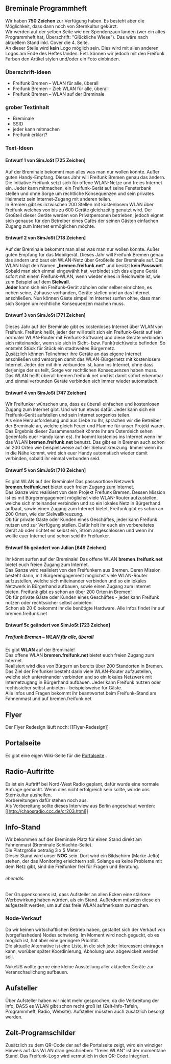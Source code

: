 ## Breminale Programmheft
Wir haben **750 Zeichen** zur Verfügung haben. Es besteht aber die Möglichkeit, dass dann noch von Sternkultur gekürzt.  
Wir werden auf der selben Seite wie der Spendenzaun landen (wer ein altes Programmheft hat, Überschrift: "Glückliche Wiese"). Das wäre nach aktuellem Stand inkl. Cover die 4. Seite.  
An dieser Stelle wird **kein** Logo möglich sein. Dies wird mit allen anderen Logos am Ende des Heftes landen. Evtl. können wir jedoch mit den Freifunk Farben den Artikel stylen und/oder ein Foto einbinden.

### Überschrift-Ideen
* Freifunk Bremen – WLAN für alle, überall
* Freifunk Bremen – Ziel: WLAN für alle, überall
* Freifunk Bremen – WLAN auf der Breminale

### grober Textinhalt
* Breminale
* SSID
* jeder kann mitmachen
* Freifunk erklärt?


### Text-Ideen

#### Entwurf 1 von SimJoSt [725 Zeichen]
Auf der Breminale bekommt man alles was man nur wollen könnte. Außer guten Handy-Empfang. Dieses Jahr will Freifunk Bremen genau das ändern.  
Die Initiative Freifunk setzt sich für offene WLAN-Netze und freies Internet ein. Jeder kann mitmachen, ein Freifunk-Gerät auf seine Fensterbank stellen und ohne Sorge um rechtliche Konsequenzen und sein privates Heimnetz sein Internet-Zugang mit anderen teilen.  
In Bremen gibt es inzwischen 200 Stellen mit kostenlosem WLAN über Freifunk welches von bis zu 600 Geräte gleichzeitig genutzt wird. Der Großteil dieser Geräte werden von Privatpersonen betrieben, jedoch eignet sich genauso für den Betreiber eines Cafés der seinen Gästen einfachen Zugang zum Internet ermöglichen möchte.

#### Entwurf 2 von SimJoSt [718 Zeichen]
Auf der Breminale bekommt man alles was man nur wollen könnte. Außer guten Empfang für das Mobilgerät. Dieses Jahr will Freifunk Bremen genau das ändern und baut ein WLAN-Netz über Großteile der Breminale auf. Das WLAN trägt den Namen **„bremen.freifunk.net“** und besitzt **kein Passwort**.  
Sobald man sich einmal eingewählt hat, verbindet sich das eigene Gerät sofort mit einem Freifunk-WLAN, wenn wieder eines in Reichweite ist, wie zum Beispiel auf dem **Sielwall**.  
**Jeder** kann sich ein Freifunk-Gerät abholen oder selber einrichten, es neben seine, Zuhause vorhanden, Geräte stellen und an das Internet anschließen. Nun können Gäste simpel im Internet surfen ohne, dass man sich Sorgen um rechtliche Konsequenzen machen muss.

#### Entwurf 3 von SimJoSt [771 Zeichen]
Dieses Jahr auf der Breminale gibt es kostenloses Internet über WLAN von Freifunk.
Freifunk heißt, jeder der will stellt sich ein Freifunk-Gerät auf (ein normaler WLAN-Router mit Freifunk-Software) und diese Geräte verbinden sich miteinander, wenn sie sich in Sicht- bzw. Funk(reich)weite befinden. So entsteht Stück für Stück ein stadtweites Bürgernetz.  
Zusätzlich können Teilnehmer ihre Geräte an das eigene Internet anschließen und versorgen damit das WLAN-Bürgernetz mit kostenlosem Internet. Jeder der mit ihm verbunden ist, kann ins Internet, ohne dass derjenige der es teilt, Sorge vor rechtlichen Konsequenzen haben muss.  
Das WLAN heißt überall bremen.freifunk.net und ist damit sofort erkennbar und einmal verbunden Geräte verbinden sich immer wieder automatisch.

#### Entwurf 4 von SimJoSt [747 Zeichen]
Wir Freifunker wünschen uns, dass es überall einfachen und kostenlosen Zugang zum Internet gibt. Und wir tun etwas dafür. Jeder kann sich ein Freifunk-Gerät aufstellen und sein Internet sorgenlos teilen.  
Als eine Herausforderung und aus Liebe zu Ihr, sprachen wir die Betreiber der Breminale an, welche gleich Feuer und Flamme für unser Projekt waren.  
Das Ergebnis dieser Zusammenarbeit könnte ihr am Osterdeich sehen (jedenfalls euer Handy kann es).
Ihr kommt kostenlos ins Internet wenn ihr das WLAN **bremen.freifunk.net** benutzt. Das gibt es in Bremen auch schon an 200 Orten wie beispielsweise auf der Sielwallkreuzung. Immer wenn ihr in die Nähe kommt, wird sich euer Handy automatisch wieder damit verbinden, sobald ihr einmal verbunden seid.

#### Entwurf 5 von SimJoSt [710 Zeichen]
Es gibt WLAN auf der Breminale! Das passwortlose Netzwerk **bremen.freifunk.net** bietet euch freien Zugang zum Internet.  
Das Ganze wird realisiert von dem Projekt Freifunk Bremen. Dessen Mission ist es mit Bürgerengagement möglichst viele WLAN-Router aufzustellen, welche sich miteinander verbinden und so ein lokales Netz in Bürgerhand aufbaut, sowie einen Zugang zum Internet bietet. Freifunk gibt es schon an 200 Orten, wie der Sielwallkreuzung.  
Ob für private Gäste oder Kunden eines Geschäftes, jeder kann Freifunk nutzen und zur Verfügung stellen. Dafür holt ihr euch ein vorbereitetes Gerät ab oder richtet es selbst ein, Strom angeschlossen und wenn ihr wollte euer Internet und schon seid ihr Freifunker.

#### Entwurf 5b geändert von Julian [649 Zeichen]
Ihr könnt surfen auf der Breminale! Das offene WLAN **bremen.freifunk.net** bietet euch freien Zugang zum Internet.  
Das Ganze wird realisiert von den Freifunkern aus Bremen. Deren Mission besteht darin, mit Bürgerengagement möglichst viele WLAN-Router aufzustellen, welche sich miteinander verbinden und so ein lokales Netzwerk in Bürgerhand aufbauen, sowie einen Zugang zum Internet bieten.
Freifunk gibt es schon an über 200 Orten in Bremen!  
Ob für private Gäste oder Kunden eines Geschäftes - jeder kann Freifunk nutzen oder rechtssicher selbst anbieten.  
Schon ab 20 € bekommt ihr die benötigte Hardware. Alle Infos findet ihr auf bremen.freifunk.net

#### Entwurf 5c geändert von SimJoSt [723 Zeichen]

##### Freifunk Bremen – WLAN für alle, überall
Es gibt **WLAN** auf der Breminale!  
Das offene WLAN **bremen.freifunk.net** bietet euch freien Zugang zum Internet.  
Realisiert wird dies von Bürgern an bereits über 200 Standorten in Bremen. Das Ziel der Freifunker besteht darin viele WLAN-Router aufzustellen, welche sich untereinander verbinden und so ein lokales Netzwerk mit Internetzugang in Bürgerhand aufbauen. Jeder kann Freifunk nutzen oder rechtssicher selbst anbieten - beispielsweise für Gäste.  
Alle Infos und Fragen bekommt ihr beantwortet beim Freifunk-Stand am Fahnenmast und auf bremen.freifunk.net



## Flyer
Der Flyer Redesign läuft noch: [[Flyer-Redesign]]

## Portalseite
Es gibt eine eigen Wiki-Seite für die [Portalseite](http://wiki.bremen.freifunk.net/Events/Breminale/Portalseite-und-Services) .

## Radio-Auftritte
Es ist ein Auftriff bei Nord-West Radio geplant, dafür wurde eine normale Anfrage gemacht. Wenn dies nicht erfolgreich sein sollte, würde uns Sternkultur aushelfen.  
Vorbereitungen dafür stehen noch aus.  
Als Vorbereitung sollte dieses Interview aus Berlin angeschaut werden: [[http://chaosradio.ccc.de/cr203.html]]

## Info-Stand
Wir bekommen auf der Breminale Platz für einen Stand direkt am Fahnenmast (Breminale Schlachte-Seite).  
Die Platzgröße betraäg 3 x 5 Meter.  
Dieser Stand wird unser **NOC** sein. Dort wird ein Bildschirm (Marke Jelto) stehen, der das Monitoring erleichtern soll. Solange es keine Probleme mit dem Netz gibt, sind die Freifunker frei für Fragen und Beratung.

###### ehemals:
Der Gruppenkonsens ist, dass Aufsteller an allen Ecken eine stärkere Werbewirkung haben würden, als ein Stand. Außerdem müssten diese eh aufgestellt werden, um auf das freie WLAN aufmerksam zu machen.

### Node-Verkauf
Da wir keinen wirtschaftlichen Betrieb haben, gestaltet sich der Verkauf von (vorgeflasheden) Nodes schwierig. Im Moment wird noch geguckt, ob es möglich ist, hat aber eine geringere Priorität.  
Die aktuelle Alternative ist eine Liste, in die sich jeder Interessent eintragen kann, worüber später Koordinierung, Abholung usw. abgewickelt werden soll.

NukeUS wollte gerne eine kleine Ausstellung aller aktuellen Geräte zur Veranschaulichung aufbauen.

## Aufsteller
Über Aufsteller haben wir nicht mehr gesprochen, da die Verbreitung der Info, DASS es WLAN gibt schon recht groß ist (Zelt-Info-Tafeln, Programmheft, Radio, Website).
Aufsteller müssten auch zusätzlich besorgt werden.

## Zelt-Programschilder
Zusätzlich zu dem QR-Code der auf die Portalseite zeigt, wird ein winziger Hinweis auf das WLAN dran geschrieben: "freies WLAN" ist der momentane Stand.
Das Freifunk-Logo wird vermutlich in den QR-Code integriert.
